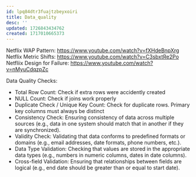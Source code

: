 ```yaml
---
id: lpq84dtr3fuajtzbeyxoiri
title: Data_quality
desc: ''
updated: 1726843434762
created: 1717010665373
---
```



Netflix WAP Pattern: <https://www.youtube.com/watch?v=fXHdeBnpXrg>
Netflix Metric Shifts: <https://www.youtube.com/watch?v=C3sbxtRe2Po>
Netfliix Design for Failure: <https://www.youtube.com/watch?v=nMyuCdqzpZc>

Data Quality Checks:

- Total Row Count: Check if extra rows were accidently created
- NULL Count: Check if joins work properly
- Duplicate Check / Unique Key Count: Check for duplicate rows. Primary key columns must always be distinct
- Consistency Check: Ensuring consistency of data across multiple sources (e.g., data in one system should match that in another if they are synchronized).
- Validity Check: Validating that data conforms to predefined formats or domains (e.g., email addresses, date formats, phone numbers, etc.).
- Data Type Validation: Checking that values are stored in the appropriate data types (e.g., numbers in numeric columns, dates in date columns).
- Cross-field Validation: Ensuring that relationships between fields are logical (e.g., end date should be greater than or equal to start date).
